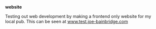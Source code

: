 **website**

Testing out web development by making a frontend only website for my local pub. This can be seen at www.test.joe-bainbridge.com
